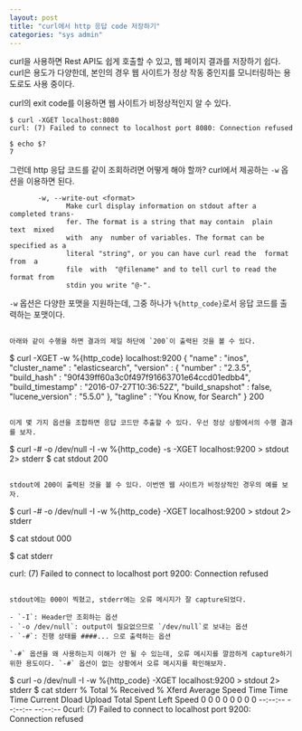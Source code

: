 ```yaml
---
layout: post
title: "curl에서 http 응답 code 저장하기"
categories: "sys admin"
---
```


curl을 사용하면 Rest API도 쉽게 호출할 수 있고, 웹 페이지 결과를 저장하기 쉽다. curl은 용도가 다양한데, 본인의 경우 웹 사이트가 정상 작동 중인지를 모니터링하는 용도로도 사용 중이다.

curl의 exit code를 이용하면 웹 사이트가 비정상적인지 알 수 있다.

```
$ curl -XGET localhost:8080
curl: (7) Failed to connect to localhost port 8080: Connection refused

$ echo $?
7
```

그런데 http 응답 코드를 같이 조회하려면 어떻게 해야 할까? curl에서 제공하는 `-w` 옵션을 이용하면 된다.

```
       -w, --write-out <format>
              Make curl display information on stdout after a completed trans-
              fer. The format is a string that may contain  plain  text  mixed
              with  any  number of variables. The format can be specified as a
              literal "string", or you can have curl read the  format  from  a
              file  with  "@filename" and to tell curl to read the format from
              stdin you write "@-".
```

`-w` 옵션은 다양한 포맷을 지원하는데, 그중 하나가 `%{http_code}`로서 응답 코드를 출력하는 포맷이다.

```

아래와 같이 수행을 하면 결과의 제일 하단에 `200`이 출력된 것을 볼 수 있다.

```
$ curl -XGET  -w %{http_code} localhost:9200
{
  "name" : "inos",
  "cluster_name" : "elasticsearch",
  "version" : {
    "number" : "2.3.5",
    "build_hash" : "90f439ff60a3c0f497f91663701e64ccd01edbb4",
    "build_timestamp" : "2016-07-27T10:36:52Z",
    "build_snapshot" : false,
    "lucene_version" : "5.5.0"
  },
  "tagline" : "You Know, for Search"
}
200
```

이게 몇 가지 옵션을 조합하면 응답 코드만 추출할 수 있다. 우선 정상 상황에서의 수행 결과를 보자.

```
$ curl -# -o /dev/null -I -w %{http_code} -s -XGET localhost:9200 > stdout 2> stderr
$ cat stdout
200
```

stdout에 200이 출력된 것을 볼 수 있다. 이번엔 웹 사이트가 비정상적인 경우의 예를 보자.

```
$ curl -# -o /dev/null -I -w %{http_code}  -XGET localhost:9200 > stdout 2> stderr

$ cat stdout
000

$ cat stderr

curl: (7) Failed to connect to localhost port 9200: Connection refused
```

stdout에는 000이 찍혔고, stderr에는 오류 메시지가 잘 capture되었다.

- `-I`: Header만 조회하는 옵션
- `-o /dev/null`: output이 필요없으므로 `/dev/null`로 보내는 옵션
- `-#`: 진행 상태를 ####... 으로 출력하는 옵션

`-#` 옵션을 왜 사용하는지 이해가 안 될 수 있는데, 오류 메시지를 깔끔하게 capture하기 위한 용도이다. `-#` 옵션이 없는 상황에서 오류 메시지를 확인해보자.

```
$ curl -o /dev/null -I -w %{http_code}  -XGET localhost:9200 > stdout 2> stderr
$ cat stderr
  % Total    % Received % Xferd  Average Speed   Time    Time     Time  Current
                                 Dload  Upload   Total   Spent    Left  Speed
  0     0    0     0    0     0      0      0 --:--:-- --:--:-- --:--:--     0curl: (7) Failed to connect to localhost port 9200: Connection refused
```
